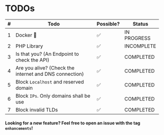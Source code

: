 # TODOs
| # | Todo                                                   | Possible? | Status      |
|---|--------------------------------------------------------|-----------|-------------|
| 1 | Docker 🐳                                              | ✅         | IN PROGRESS |
| 2 | PHP Library                                            | ✅         | INCOMPLETE  |
| 3 | Is that you? (An Endpoint to check the API)            | ✅         | COMPLETED   |
| 4 | Are you alive? (Check the internet and DNS connection) | ✅         | COMPLETED   |
| 5 | Block `Localhost` and reserved domain                  | ✅         | COMPLETED   |
| 6 | Block `IPs`. Only domains shall be use                 | ✅         | COMPLETED   |
| 7 | Block invalid TLDs                                     | ✅         | COMPLETED   |



#### Looking for a new feature? Feel free to open an issue with the tag `enhancements`!